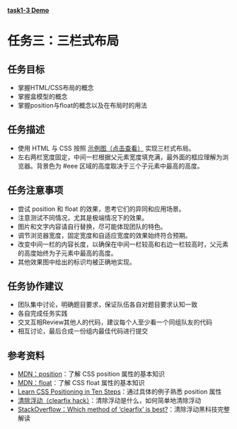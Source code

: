 [**task1-3 Demo**](http://yenshih.com/ife/2016_spring/task1-3/dist/index.html)

# 任务三：三栏式布局

## 任务目标

 - 掌握HTML/CSS布局的概念
 - 掌握盒模型的概念
 - 掌握position与float的概念以及在布局时的用法

## 任务描述

 - 使用 HTML 与 CSS 按照 [示例图（点击查看）](http://7xrp04.com1.z0.glb.clouddn.com/task_1_3_1.png) 实现三栏式布局。
 - 左右两栏宽度固定，中间一栏根据父元素宽度填充满，最外面的框应理解为浏览器。背景色为 #eee 区域的高度取决于三个子元素中最高的高度。

## 任务注意事项

 - 尝试 position 和 float 的效果，思考它们的异同和应用场景。
 - 注意测试不同情况，尤其是极端情况下的效果。
 - 图片和文字内容请自行替换，尽可能体现团队的特色。
 - 调节浏览器宽度，固定宽度和自适应宽度的效果始终符合预期。
 - 改变中间一栏的内容长度，以确保在中间一栏较高和右边一栏较高时，父元素的高度始终为子元素中最高的高度。
 - 其他效果图中给出的标识均被正确地实现。

## 任务协作建议

 - 团队集中讨论，明确题目要求，保证队伍各自对题目要求认知一致
 - 各自完成任务实践
 - 交叉互相Review其他人的代码，建议每个人至少看一个同组队友的代码
 - 相互讨论，最后合成一份组内最佳代码进行提交

## 参考资料

 - [MDN：position](https://developer.mozilla.org/zh-CN/docs/Web/CSS/position)：了解 CSS position 属性的基本知识
 - [MDN：float](https://developer.mozilla.org/en-US/docs/Web/CSS/float)：了解 CSS float 属性的基本知识
 - [Learn CSS Positioning in Ten Steps](http://www.barelyfitz.com/screencast/html-training/css/positioning/)：通过具体的例子熟悉 position 属性
 - [清除浮动（clearfix hack）](http://zh.learnlayout.com/clearfix.html)：清除浮动是什么，如何简单地清除浮动
 - [StackOverflow：Which method of ‘clearfix’ is best?](http://stackoverflow.com/questions/211383/which-method-of-clearfix-is-best)：清除浮动黑科技完整解读